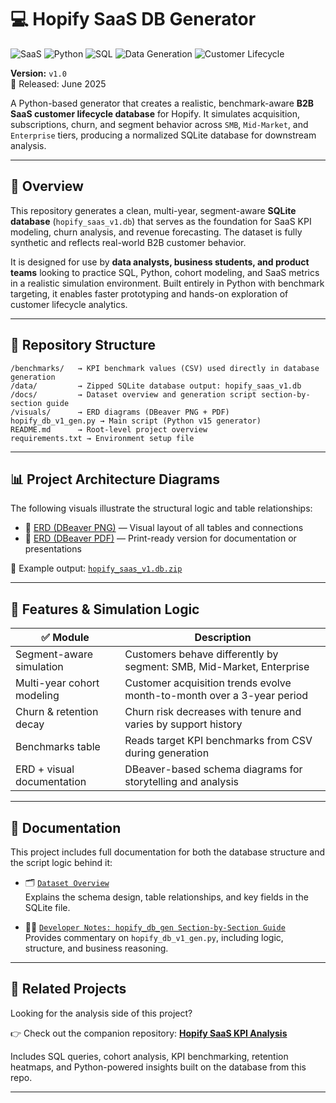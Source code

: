 # 💻 Hopify SaaS DB Generator  

![SaaS](https://img.shields.io/badge/SaaS-Simulation-blueviolet)
![Python](https://img.shields.io/badge/Python-3.x-blue?logo=python)
![SQL](https://img.shields.io/badge/SQL-SQLite-lightgrey?logo=sqlite)
![Data Generation](https://img.shields.io/badge/Data-Synthetic-green)
![Customer Lifecycle](https://img.shields.io/badge/Customer-Lifecycle-orange)

**Version:** `v1.0`  
📅 Released: June 2025

A Python-based generator that creates a realistic, benchmark-aware **B2B SaaS customer lifecycle database** for Hopify. It simulates acquisition, subscriptions, churn, and segment behavior across `SMB`, `Mid-Market`, and `Enterprise` tiers, producing a normalized SQLite database for downstream analysis.

---

## 🧠 Overview

This repository generates a clean, multi-year, segment-aware **SQLite database** (`hopify_saas_v1.db`) that serves as the foundation for SaaS KPI modeling, churn analysis, and revenue forecasting. The dataset is fully synthetic and reflects real-world B2B customer behavior.

It is designed for use by **data analysts, business students, and product teams** looking to practice SQL, Python, cohort modeling, and SaaS metrics in a realistic simulation environment. Built entirely in Python with benchmark targeting, it enables faster prototyping and hands-on exploration of customer lifecycle analytics.

---

## 📁 Repository Structure

```text
/benchmarks/   → KPI benchmark values (CSV) used directly in database generation  
/data/         → Zipped SQLite database output: hopify_saas_v1.db  
/docs/         → Dataset overview and generation script section-by-section guide  
/visuals/      → ERD diagrams (DBeaver PNG + PDF)  
hopify_db_v1_gen.py → Main script (Python v15 generator)  
README.md      → Root-level project overview  
requirements.txt → Environment setup file
```

---

## 📊 Project Architecture Diagrams

The following visuals illustrate the structural logic and table relationships:

- 🧩 [ERD (DBeaver PNG)](visuals/hopify_v1_erd_dbeaver.png) — Visual layout of all tables and connections  
- 📄 [ERD (DBeaver PDF)](visuals/hopify_v1_erd_dbeaver.pdf) — Print-ready version for documentation or presentations  

🔗 Example output: [`hopify_saas_v1.db.zip`](data/hopify_saas_v1.db.zip)

---

## 🔧 Features & Simulation Logic

| ✅ Module                    | Description                                                                |
|-----------------------------|-----------------------------------------------------------------------------|
| Segment-aware simulation    | Customers behave differently by segment: SMB, Mid-Market, Enterprise        |
| Multi-year cohort modeling  | Customer acquisition trends evolve month-to-month over a 3-year period      |
| Churn & retention decay     | Churn risk decreases with tenure and varies by support history              |
| Benchmarks table            | Reads target KPI benchmarks from CSV during generation                      |
| ERD + visual documentation  | DBeaver-based schema diagrams for storytelling and analysis                 |

---

## 📄 Documentation

This project includes full documentation for both the database structure and the script logic behind it:

- 🗂️ [`Dataset Overview`](docs/hopify_db_dataset_overview.md)  
  Explains the schema design, table relationships, and key fields in the SQLite file.

- 🧑‍💻 [`Developer Notes: hopify_db_gen Section-by-Section Guide`](docs/hopify_db_gen_section_notes.md)  
  Provides commentary on `hopify_db_v1_gen.py`, including logic, structure, and business reasoning.

---

## 🔗 Related Projects

Looking for the analysis side of this project?

👉 Check out the companion repository: **[Hopify SaaS KPI Analysis](https://github.com/j-herman99/hopify-saas-kpi-analysis)**  

Includes SQL queries, cohort analysis, KPI benchmarking, retention heatmaps, and Python-powered insights built on the database from this repo.

---

